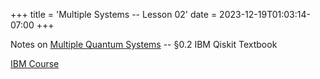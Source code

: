 +++
title = 'Multiple Systems -- Lesson 02'
date = 2023-12-19T01:03:14-07:00
+++

Notes on [Multiple Quantum
Systems](https://dev-undergrad.dev/qiskit/multiple_systems_02/combined.pdf) -- §0.2 IBM Qiskit Textbook
<!--more-->

[IBM
Course](https://learning.quantum.ibm.com/course/basics-of-quantum-information)
